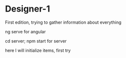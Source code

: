 # Designer-1
First edition, trying to gather information about everything

ng serve for angular

cd server; npm start for server

here I will initialize items, first try
